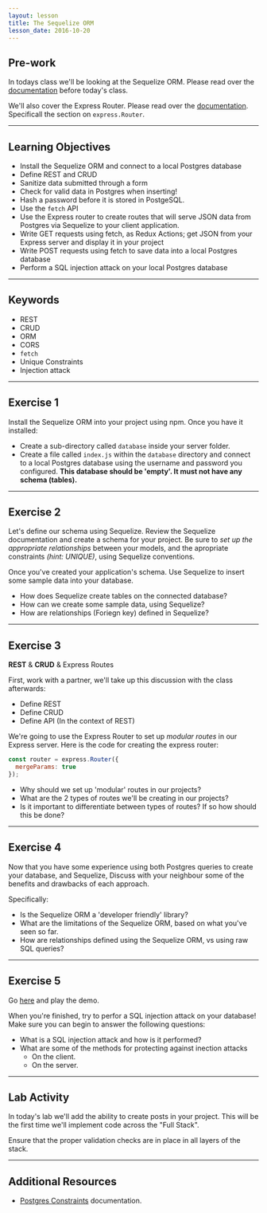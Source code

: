 ```yaml
---
layout: lesson
title: The Sequelize ORM
lesson_date: 2016-10-20
---
```


## Pre-work

In todays class we'll be looking at the Sequelize ORM.
Please read over the [documentation](http://docs.sequelizejs.com/en/v3/) before today's class.

We'll also cover the Express Router. Please read over the [documentation](https://expressjs.com/en/guide/routing.html).
Specificall the section on `express.Router`.

---

## Learning Objectives

- Install the Sequelize ORM and connect to a local Postgres database
- Define REST and CRUD
- Sanitize data submitted through a form
- Check for valid data in Postgres when inserting!
- Hash a password before it is stored in PostgeSQL.
- Use the `fetch` API
- Use the Express router to create routes that will serve JSON
data from Postgres via Sequelize to your client application.
- Write GET requests using fetch, as Redux Actions; get JSON from your Express server
and display it in your project
- Write POST requests using fetch to save data into a local Postgres database
- Perform a SQL injection attack on your local Postgres database

---

## Keywords

- REST
- CRUD
- ORM
- CORS
- `fetch`
- Unique Constraints
- Injection attack

---

## Exercise 1

Install the Sequelize ORM into your project using npm. Once you have it installed:

- Create a sub-directory called `database` inside your server folder.
- Create a file called `index.js` within the `database` directory and connect to a local Postgres database
using the username and password you configured. **This database should be 'empty'. It must not have any schema (tables).** 

---

## Exercise 2

Let's define our schema using Sequelize. Review the Sequelize documentation and create a schema for your project.
Be sure to *set up the appropriate relationships* between your models, and the apropriate constraints *(hint: UNIQUE)*,
using Sequelize conventions.

Once you've created your application's schema. Use Sequelize to insert some sample data into your database.

- How does Sequelize create tables on the connected database?
- How can we create some sample data, using Sequelize?
- How are relationships (Foriegn key) defined in Sequelize?

---

## Exercise 3

**REST** & **CRUD** & Express Routes

First, work with a partner, we'll take up this discussion with the class afterwards:

- Define REST
- Define CRUD
- Define API (In the context of REST)

We're going to use the Express Router to set up *modular routes* in our Express server.
Here is the code for creating the express router:

```javascript
const router = express.Router({
  mergeParams: true
});
```

- Why should we set up 'modular' routes in our projects?
- What are the 2 types of routes we'll be creating in our projects?
- Is it important to differentiate between types of routes? If so how should this be done?

---

## Exercise 4

Now that you have some experience using both Postgres queries to create your database, and Sequelize,
Discuss with your neighbour some of the benefits and drawbacks of each approach.

Specifically:

- Is the Sequelize ORM a 'developer friendly' library?
- What are the limitations of the Sequelize ORM, based on what you've seen so far.
- How are relationships defined using the Sequelize ORM, vs using raw SQL queries?

---

## Exercise 5

Go [here](https://www.codebashing.com/) and play the demo.

When you're finished, try to perfor a SQL injection attack on your database!
Make sure you can begin to answer the following questions:

- What is a SQL injection attack and how is it performed?
- What are some of the methods for protecting against inection attacks
  - On the client.
  - On the server.

---

## Lab Activity

In today's lab we'll add the ability to create posts in your project. This will be the first time we'll
implement code across the "Full Stack".

Ensure that the proper validation checks are in place in all layers of the stack.

---

## Additional Resources

- [Postgres Constraints](https://www.Postgres.org/docs/9.6/static/ddl-constraints.html) documentation.
